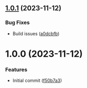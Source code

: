 ## [1.0.1](https://github.com/kapetacom/electron-ide-opener/compare/v1.0.0...v1.0.1) (2023-11-12)


### Bug Fixes

* Build issues ([a0dcbfb](https://github.com/kapetacom/electron-ide-opener/commit/a0dcbfb36a0f0a291f6eed363ddb8515e6720299))

# 1.0.0 (2023-11-12)


### Features

* Initial commit ([f50b7a3](https://github.com/kapetacom/electron-ide-opener/commit/f50b7a31586dda69e91e32baaba4890d1b3b2353))
